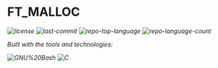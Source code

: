 <div id="top">

<!-- HEADER STYLE: MODERN -->
<div align="left" style="position: relative; width: 100%; height: 100%; ">
	
# FT_MALLOC

<em><em>

<!-- BADGES -->
<img src="https://img.shields.io/github/license/Vicente118/ft_malloc?style=for-the-badge&logo=opensourceinitiative&logoColor=white&color=00ADD8" alt="license">
<img src="https://img.shields.io/github/last-commit/Vicente118/ft_malloc?style=for-the-badge&logo=git&logoColor=white&color=00ADD8" alt="last-commit">
<img src="https://img.shields.io/github/languages/top/Vicente118/ft_malloc?style=for-the-badge&color=00ADD8" alt="repo-top-language">
<img src="https://img.shields.io/github/languages/count/Vicente118/ft_malloc?style=for-the-badge&color=00ADD8" alt="repo-language-count">

<em>Built with the tools and technologies:</em>

<img src="https://img.shields.io/badge/GNU%20Bash-4EAA25.svg?style=for-the-badge&logo=GNU-Bash&logoColor=white" alt="GNU%20Bash">
<img src="https://img.shields.io/badge/C-A8B9CC.svg?style=for-the-badge&logo=C&logoColor=black" alt="C">

</div>
</div>
<br clear="right">

---

## Table of Contents

I. [Table of Contents](#table-of-contents)<br>
II. [Overview](#overview)<br>
III. [Features](#features)<br>
IV. [Project Structure](#project-structure)<br>
&nbsp;&nbsp;&nbsp;&nbsp;IV.a. [Project Index](#project-index)<br>
V. [Getting Started](#getting-started)<br>
&nbsp;&nbsp;&nbsp;&nbsp;V.a. [Prerequisites](#prerequisites)<br>
&nbsp;&nbsp;&nbsp;&nbsp;V.b. [Installation](#installation)<br>
&nbsp;&nbsp;&nbsp;&nbsp;V.c. [Usage](#usage)<br>

---

## Overview

ft_malloc is a custom heap allocator written in C that re-implements the standard allocation API: malloc, realloc, and free. Instead of relying on the system allocator, it manages memory directly using the mmap and munmap system calls and exposes debugging helpers to visualize the heap.

Design at a glance:
- Memory is grouped into zones of three classes:
  - TINY: allocations up to 1024 bytes
  - SMALL: allocations up to 16 KiB
  - LARGE: allocations larger than SMALL
- Zones are obtained from the kernel with mmap. TINY and SMALL zones contain many blocks; LARGE allocations get their own dedicated mapping.
- A global doubly linked list chains all zones. A single global mutex protects all allocator operations to provide thread safety.
- All returned pointers are 16-byte aligned, matching common ABI requirements on 64-bit systems.

Core data structures:
- struct s_zone (type, total_size, blocks, next/prev): describes a mapped region and its block list.
- struct s_block (size, allocated, next/prev): describes a single allocation payload.
- Global symbols: g_zones (head of all zones), g_mutex (allocator-wide lock).

Allocation strategy:
- First-fit search within the appropriate zone class.
- Blocks are split when a free block is larger than needed.
- On free, adjacent free blocks are coalesced to reduce fragmentation.
- LARGE allocations are unmapped immediately on free, returning memory to the OS.

Debugging and visibility:
- show_alloc_mem and show_alloc_mem_ex inspect the allocator state and print a human-readable summary of zones and blocks.
- print_memory_hex provides a hex-dump utility for inspecting memory contents.

---

## Features

- Drop-in replacements for:
  - malloc(size_t size)
  - realloc(void* ptr, size_t size)
  - free(void* ptr)
- Backed by mmap/munmap with no dependency on the system malloc.
- Size classes for better locality and reduced overhead:
  - TINY (<= 1024 bytes), SMALL (<= 16 KiB), LARGE (> 16 KiB).
- 16-byte alignment for all returned pointers on 64-bit systems.
- Block splitting and coalescing to mitigate fragmentation.
- Dedicated mappings for LARGE allocations to reduce waste and speed up free.
- Thread-safe with a single global pthread mutex.
- Introspection utilities:
  - show_alloc_mem and show_alloc_mem_ex to print allocator state.
  - print_memory_hex for hex dumps of memory regions.
    
---

## Project Structure

```sh
└── ft_malloc/
    ├── Makefile
    ├── Ressources
    │   ├── Cours.md
    │   └── GNU_Memory.md
    ├── diagram
    │   ├── ZonesAndBlocks.jpg
    │   ├── diagram.png
    │   ├── malloc_detailed_visualization.png
    │   └── memory.png
    ├── libft
    │   ├── Makefile
    │   ├── ft_atoi.c
    │   ├── ft_bzero.c
    │   ├── ft_calloc.c
    │   ├── ft_isalnum.c
    │   ├── ft_isalpha.c
    │   ├── ft_isascii.c
    │   ├── ft_isdigit.c
    │   ├── ft_isprint.c
    │   ├── ft_itoa.c
    │   ├── ft_lstadd_back_bonus.c
    │   ├── ft_lstadd_front_bonus.c
    │   ├── ft_lstclear_bonus.c
    │   ├── ft_lstdelone_bonus.c
    │   ├── ft_lstiter_bonus.c
    │   ├── ft_lstlast_bonus.c
    │   ├── ft_lstmap_bonus.c
    │   ├── ft_lstnew_bonus.c
    │   ├── ft_lstsize_bonus.c
    │   ├── ft_memchr.c
    │   ├── ft_memcmp.c
    │   ├── ft_memcpy.c
    │   ├── ft_memmove.c
    │   ├── ft_memset.c
    │   ├── ft_putchar_fd.c
    │   ├── ft_putendl_fd.c
    │   ├── ft_putnbr_fd.c
    │   ├── ft_putstr_fd.c
    │   ├── ft_split.c
    │   ├── ft_strchr.c
    │   ├── ft_strdup.c
    │   ├── ft_striteri.c
    │   ├── ft_strjoin.c
    │   ├── ft_strlcat.c
    │   ├── ft_strlcpy.c
    │   ├── ft_strlen.c
    │   ├── ft_strmapi.c
    │   ├── ft_strncmp.c
    │   ├── ft_strnstr.c
    │   ├── ft_strrchr.c
    │   ├── ft_strtrim.c
    │   ├── ft_substr.c
    │   ├── ft_tolower.c
    │   ├── ft_toupper.c
    │   └── libft.h
    ├── run.sh
    ├── src
    │   ├── free.c
    │   ├── malloc.c
    │   ├── malloc.h
    │   ├── realloc.c
    │   └── utils.c
    ├── test_fake.sh
    └── test_true.sh
```

### Project Index

<details open>
	<summary><b><code>FT_MALLOC/</code></b></summary>
	<!-- __root__ Submodule -->
	<details>
		<summary><b>__root__</b></summary>
		<blockquote>
			<div class='directory-path' style='padding: 8px 0; color: #666;'>
				<code><b>⦿ __root__</b></code>
			<table style='width: 100%; border-collapse: collapse;'>
			<thead>
				<tr style='background-color: #f8f9fa;'>
					<th style='width: 30%; text-align: left; padding: 8px;'>File Name</th>
					<th style='text-align: left; padding: 8px;'>Summary</th>
				</tr>
			</thead>
				<tr style='border-bottom: 1px solid #eee;'>
					<td style='padding: 8px;'><b><a href='https://github.com/Vicente118/ft_malloc/blob/master/test_true.sh'>test_true.sh</a></b></td>
					<td style='padding: 8px;'>Code>❯ REPLACE-ME</code></td>
				</tr>
				<tr style='border-bottom: 1px solid #eee;'>
					<td style='padding: 8px;'><b><a href='https://github.com/Vicente118/ft_malloc/blob/master/test_fake.sh'>test_fake.sh</a></b></td>
					<td style='padding: 8px;'>Code>❯ REPLACE-ME</code></td>
				</tr>
				<tr style='border-bottom: 1px solid #eee;'>
					<td style='padding: 8px;'><b><a href='https://github.com/Vicente118/ft_malloc/blob/master/run.sh'>run.sh</a></b></td>
					<td style='padding: 8px;'>Code>❯ REPLACE-ME</code></td>
				</tr>
				<tr style='border-bottom: 1px solid #eee;'>
					<td style='padding: 8px;'><b><a href='https://github.com/Vicente118/ft_malloc/blob/master/Makefile'>Makefile</a></b></td>
					<td style='padding: 8px;'>Code>❯ REPLACE-ME</code></td>
				</tr>
			</table>
		</blockquote>
	</details>
	<!-- src Submodule -->
	<details>
		<summary><b>src</b></summary>
		<blockquote>
			<div class='directory-path' style='padding: 8px 0; color: #666;'>
				<code><b>⦿ src</b></code>
			<table style='width: 100%; border-collapse: collapse;'>
			<thead>
				<tr style='background-color: #f8f9fa;'>
					<th style='width: 30%; text-align: left; padding: 8px;'>File Name</th>
					<th style='text-align: left; padding: 8px;'>Summary</th>
				</tr>
			</thead>
				<tr style='border-bottom: 1px solid #eee;'>
					<td style='padding: 8px;'><b><a href='https://github.com/Vicente118/ft_malloc/blob/master/src/utils.c'>utils.c</a></b></td>
					<td style='padding: 8px;'>Code>❯ REPLACE-ME</code></td>
				</tr>
				<tr style='border-bottom: 1px solid #eee;'>
					<td style='padding: 8px;'><b><a href='https://github.com/Vicente118/ft_malloc/blob/master/src/realloc.c'>realloc.c</a></b></td>
					<td style='padding: 8px;'>Code>❯ REPLACE-ME</code></td>
				</tr>
				<tr style='border-bottom: 1px solid #eee;'>
					<td style='padding: 8px;'><b><a href='https://github.com/Vicente118/ft_malloc/blob/master/src/malloc.h'>malloc.h</a></b></td>
					<td style='padding: 8px;'>Code>❯ REPLACE-ME</code></td>
				</tr>
				<tr style='border-bottom: 1px solid #eee;'>
					<td style='padding: 8px;'><b><a href='https://github.com/Vicente118/ft_malloc/blob/master/src/malloc.c'>malloc.c</a></b></td>
					<td style='padding: 8px;'>Code>❯ REPLACE-ME</code></td>
				</tr>
				<tr style='border-bottom: 1px solid #eee;'>
					<td style='padding: 8px;'><b><a href='https://github.com/Vicente118/ft_malloc/blob/master/src/free.c'>free.c</a></b></td>
					<td style='padding: 8px;'>Code>❯ REPLACE-ME</code></td>
				</tr>
			</table>
		</blockquote>
	</details>
	<!-- libft Submodule -->
	<details>
		<summary><b>libft</b></summary>
		<blockquote>
			<div class='directory-path' style='padding: 8px 0; color: #666;'>
				<code><b>⦿ libft</b></code>
			<table style='width: 100%; border-collapse: collapse;'>
			<thead>
				<tr style='background-color: #f8f9fa;'>
					<th style='width: 30%; text-align: left; padding: 8px;'>File Name</th>
					<th style='text-align: left; padding: 8px;'>Summary</th>
				</tr>
			</thead>
				<tr style='border-bottom: 1px solid #eee;'>
					<td style='padding: 8px;'><b><a href='https://github.com/Vicente118/ft_malloc/blob/master/libft/libft.h'>libft.h</a></b></td>
					<td style='padding: 8px;'>Code>❯ REPLACE-ME</code></td>
				</tr>
				<tr style='border-bottom: 1px solid #eee;'>
					<td style='padding: 8px;'><b><a href='https://github.com/Vicente118/ft_malloc/blob/master/libft/ft_toupper.c'>ft_toupper.c</a></b></td>
					<td style='padding: 8px;'>Code>❯ REPLACE-ME</code></td>
				</tr>
				<tr style='border-bottom: 1px solid #eee;'>
					<td style='padding: 8px;'><b><a href='https://github.com/Vicente118/ft_malloc/blob/master/libft/ft_tolower.c'>ft_tolower.c</a></b></td>
					<td style='padding: 8px;'>Code>❯ REPLACE-ME</code></td>
				</tr>
				<tr style='border-bottom: 1px solid #eee;'>
					<td style='padding: 8px;'><b><a href='https://github.com/Vicente118/ft_malloc/blob/master/libft/ft_substr.c'>ft_substr.c</a></b></td>
					<td style='padding: 8px;'>Code>❯ REPLACE-ME</code></td>
				</tr>
				<tr style='border-bottom: 1px solid #eee;'>
					<td style='padding: 8px;'><b><a href='https://github.com/Vicente118/ft_malloc/blob/master/libft/ft_strtrim.c'>ft_strtrim.c</a></b></td>
					<td style='padding: 8px;'>Code>❯ REPLACE-ME</code></td>
				</tr>
				<tr style='border-bottom: 1px solid #eee;'>
					<td style='padding: 8px;'><b><a href='https://github.com/Vicente118/ft_malloc/blob/master/libft/ft_strrchr.c'>ft_strrchr.c</a></b></td>
					<td style='padding: 8px;'>Code>❯ REPLACE-ME</code></td>
				</tr>
				<tr style='border-bottom: 1px solid #eee;'>
					<td style='padding: 8px;'><b><a href='https://github.com/Vicente118/ft_malloc/blob/master/libft/ft_strnstr.c'>ft_strnstr.c</a></b></td>
					<td style='padding: 8px;'>Code>❯ REPLACE-ME</code></td>
				</tr>
				<tr style='border-bottom: 1px solid #eee;'>
					<td style='padding: 8px;'><b><a href='https://github.com/Vicente118/ft_malloc/blob/master/libft/ft_strncmp.c'>ft_strncmp.c</a></b></td>
					<td style='padding: 8px;'>Code>❯ REPLACE-ME</code></td>
				</tr>
				<tr style='border-bottom: 1px solid #eee;'>
					<td style='padding: 8px;'><b><a href='https://github.com/Vicente118/ft_malloc/blob/master/libft/ft_strmapi.c'>ft_strmapi.c</a></b></td>
					<td style='padding: 8px;'>Code>❯ REPLACE-ME</code></td>
				</tr>
				<tr style='border-bottom: 1px solid #eee;'>
					<td style='padding: 8px;'><b><a href='https://github.com/Vicente118/ft_malloc/blob/master/libft/ft_strlen.c'>ft_strlen.c</a></b></td>
					<td style='padding: 8px;'>Code>❯ REPLACE-ME</code></td>
				</tr>
				<tr style='border-bottom: 1px solid #eee;'>
					<td style='padding: 8px;'><b><a href='https://github.com/Vicente118/ft_malloc/blob/master/libft/ft_strlcpy.c'>ft_strlcpy.c</a></b></td>
					<td style='padding: 8px;'>Code>❯ REPLACE-ME</code></td>
				</tr>
				<tr style='border-bottom: 1px solid #eee;'>
					<td style='padding: 8px;'><b><a href='https://github.com/Vicente118/ft_malloc/blob/master/libft/ft_strlcat.c'>ft_strlcat.c</a></b></td>
					<td style='padding: 8px;'>Code>❯ REPLACE-ME</code></td>
				</tr>
				<tr style='border-bottom: 1px solid #eee;'>
					<td style='padding: 8px;'><b><a href='https://github.com/Vicente118/ft_malloc/blob/master/libft/ft_strjoin.c'>ft_strjoin.c</a></b></td>
					<td style='padding: 8px;'>Code>❯ REPLACE-ME</code></td>
				</tr>
				<tr style='border-bottom: 1px solid #eee;'>
					<td style='padding: 8px;'><b><a href='https://github.com/Vicente118/ft_malloc/blob/master/libft/ft_striteri.c'>ft_striteri.c</a></b></td>
					<td style='padding: 8px;'>Code>❯ REPLACE-ME</code></td>
				</tr>
				<tr style='border-bottom: 1px solid #eee;'>
					<td style='padding: 8px;'><b><a href='https://github.com/Vicente118/ft_malloc/blob/master/libft/ft_strdup.c'>ft_strdup.c</a></b></td>
					<td style='padding: 8px;'>Code>❯ REPLACE-ME</code></td>
				</tr>
				<tr style='border-bottom: 1px solid #eee;'>
					<td style='padding: 8px;'><b><a href='https://github.com/Vicente118/ft_malloc/blob/master/libft/ft_strchr.c'>ft_strchr.c</a></b></td>
					<td style='padding: 8px;'>Code>❯ REPLACE-ME</code></td>
				</tr>
				<tr style='border-bottom: 1px solid #eee;'>
					<td style='padding: 8px;'><b><a href='https://github.com/Vicente118/ft_malloc/blob/master/libft/ft_split.c'>ft_split.c</a></b></td>
					<td style='padding: 8px;'>Code>❯ REPLACE-ME</code></td>
				</tr>
				<tr style='border-bottom: 1px solid #eee;'>
					<td style='padding: 8px;'><b><a href='https://github.com/Vicente118/ft_malloc/blob/master/libft/ft_putstr_fd.c'>ft_putstr_fd.c</a></b></td>
					<td style='padding: 8px;'>Code>❯ REPLACE-ME</code></td>
				</tr>
				<tr style='border-bottom: 1px solid #eee;'>
					<td style='padding: 8px;'><b><a href='https://github.com/Vicente118/ft_malloc/blob/master/libft/ft_putnbr_fd.c'>ft_putnbr_fd.c</a></b></td>
					<td style='padding: 8px;'>Code>❯ REPLACE-ME</code></td>
				</tr>
				<tr style='border-bottom: 1px solid #eee;'>
					<td style='padding: 8px;'><b><a href='https://github.com/Vicente118/ft_malloc/blob/master/libft/ft_putendl_fd.c'>ft_putendl_fd.c</a></b></td>
					<td style='padding: 8px;'>Code>❯ REPLACE-ME</code></td>
				</tr>
				<tr style='border-bottom: 1px solid #eee;'>
					<td style='padding: 8px;'><b><a href='https://github.com/Vicente118/ft_malloc/blob/master/libft/ft_putchar_fd.c'>ft_putchar_fd.c</a></b></td>
					<td style='padding: 8px;'>Code>❯ REPLACE-ME</code></td>
				</tr>
				<tr style='border-bottom: 1px solid #eee;'>
					<td style='padding: 8px;'><b><a href='https://github.com/Vicente118/ft_malloc/blob/master/libft/ft_memset.c'>ft_memset.c</a></b></td>
					<td style='padding: 8px;'>Code>❯ REPLACE-ME</code></td>
				</tr>
				<tr style='border-bottom: 1px solid #eee;'>
					<td style='padding: 8px;'><b><a href='https://github.com/Vicente118/ft_malloc/blob/master/libft/ft_memmove.c'>ft_memmove.c</a></b></td>
					<td style='padding: 8px;'>Code>❯ REPLACE-ME</code></td>
				</tr>
				<tr style='border-bottom: 1px solid #eee;'>
					<td style='padding: 8px;'><b><a href='https://github.com/Vicente118/ft_malloc/blob/master/libft/ft_memcpy.c'>ft_memcpy.c</a></b></td>
					<td style='padding: 8px;'>Code>❯ REPLACE-ME</code></td>
				</tr>
				<tr style='border-bottom: 1px solid #eee;'>
					<td style='padding: 8px;'><b><a href='https://github.com/Vicente118/ft_malloc/blob/master/libft/ft_memcmp.c'>ft_memcmp.c</a></b></td>
					<td style='padding: 8px;'>Code>❯ REPLACE-ME</code></td>
				</tr>
				<tr style='border-bottom: 1px solid #eee;'>
					<td style='padding: 8px;'><b><a href='https://github.com/Vicente118/ft_malloc/blob/master/libft/ft_memchr.c'>ft_memchr.c</a></b></td>
					<td style='padding: 8px;'>Code>❯ REPLACE-ME</code></td>
				</tr>
				<tr style='border-bottom: 1px solid #eee;'>
					<td style='padding: 8px;'><b><a href='https://github.com/Vicente118/ft_malloc/blob/master/libft/ft_lstsize_bonus.c'>ft_lstsize_bonus.c</a></b></td>
					<td style='padding: 8px;'>Code>❯ REPLACE-ME</code></td>
				</tr>
				<tr style='border-bottom: 1px solid #eee;'>
					<td style='padding: 8px;'><b><a href='https://github.com/Vicente118/ft_malloc/blob/master/libft/ft_lstnew_bonus.c'>ft_lstnew_bonus.c</a></b></td>
					<td style='padding: 8px;'>Code>❯ REPLACE-ME</code></td>
				</tr>
				<tr style='border-bottom: 1px solid #eee;'>
					<td style='padding: 8px;'><b><a href='https://github.com/Vicente118/ft_malloc/blob/master/libft/ft_lstmap_bonus.c'>ft_lstmap_bonus.c</a></b></td>
					<td style='padding: 8px;'>Code>❯ REPLACE-ME</code></td>
				</tr>
				<tr style='border-bottom: 1px solid #eee;'>
					<td style='padding: 8px;'><b><a href='https://github.com/Vicente118/ft_malloc/blob/master/libft/ft_lstlast_bonus.c'>ft_lstlast_bonus.c</a></b></td>
					<td style='padding: 8px;'>Code>❯ REPLACE-ME</code></td>
				</tr>
				<tr style='border-bottom: 1px solid #eee;'>
					<td style='padding: 8px;'><b><a href='https://github.com/Vicente118/ft_malloc/blob/master/libft/ft_lstiter_bonus.c'>ft_lstiter_bonus.c</a></b></td>
					<td style='padding: 8px;'>Code>❯ REPLACE-ME</code></td>
				</tr>
				<tr style='border-bottom: 1px solid #eee;'>
					<td style='padding: 8px;'><b><a href='https://github.com/Vicente118/ft_malloc/blob/master/libft/ft_lstdelone_bonus.c'>ft_lstdelone_bonus.c</a></b></td>
					<td style='padding: 8px;'>Code>❯ REPLACE-ME</code></td>
				</tr>
				<tr style='border-bottom: 1px solid #eee;'>
					<td style='padding: 8px;'><b><a href='https://github.com/Vicente118/ft_malloc/blob/master/libft/ft_lstclear_bonus.c'>ft_lstclear_bonus.c</a></b></td>
					<td style='padding: 8px;'>Code>❯ REPLACE-ME</code></td>
				</tr>
				<tr style='border-bottom: 1px solid #eee;'>
					<td style='padding: 8px;'><b><a href='https://github.com/Vicente118/ft_malloc/blob/master/libft/ft_lstadd_front_bonus.c'>ft_lstadd_front_bonus.c</a></b></td>
					<td style='padding: 8px;'>Code>❯ REPLACE-ME</code></td>
				</tr>
				<tr style='border-bottom: 1px solid #eee;'>
					<td style='padding: 8px;'><b><a href='https://github.com/Vicente118/ft_malloc/blob/master/libft/ft_lstadd_back_bonus.c'>ft_lstadd_back_bonus.c</a></b></td>
					<td style='padding: 8px;'>Code>❯ REPLACE-ME</code></td>
				</tr>
				<tr style='border-bottom: 1px solid #eee;'>
					<td style='padding: 8px;'><b><a href='https://github.com/Vicente118/ft_malloc/blob/master/libft/ft_itoa.c'>ft_itoa.c</a></b></td>
					<td style='padding: 8px;'>Code>❯ REPLACE-ME</code></td>
				</tr>
				<tr style='border-bottom: 1px solid #eee;'>
					<td style='padding: 8px;'><b><a href='https://github.com/Vicente118/ft_malloc/blob/master/libft/ft_isprint.c'>ft_isprint.c</a></b></td>
					<td style='padding: 8px;'>Code>❯ REPLACE-ME</code></td>
				</tr>
				<tr style='border-bottom: 1px solid #eee;'>
					<td style='padding: 8px;'><b><a href='https://github.com/Vicente118/ft_malloc/blob/master/libft/ft_isdigit.c'>ft_isdigit.c</a></b></td>
					<td style='padding: 8px;'>Code>❯ REPLACE-ME</code></td>
				</tr>
				<tr style='border-bottom: 1px solid #eee;'>
					<td style='padding: 8px;'><b><a href='https://github.com/Vicente118/ft_malloc/blob/master/libft/ft_isascii.c'>ft_isascii.c</a></b></td>
					<td style='padding: 8px;'>Code>❯ REPLACE-ME</code></td>
				</tr>
				<tr style='border-bottom: 1px solid #eee;'>
					<td style='padding: 8px;'><b><a href='https://github.com/Vicente118/ft_malloc/blob/master/libft/ft_isalpha.c'>ft_isalpha.c</a></b></td>
					<td style='padding: 8px;'>Code>❯ REPLACE-ME</code></td>
				</tr>
				<tr style='border-bottom: 1px solid #eee;'>
					<td style='padding: 8px;'><b><a href='https://github.com/Vicente118/ft_malloc/blob/master/libft/ft_isalnum.c'>ft_isalnum.c</a></b></td>
					<td style='padding: 8px;'>Code>❯ REPLACE-ME</code></td>
				</tr>
				<tr style='border-bottom: 1px solid #eee;'>
					<td style='padding: 8px;'><b><a href='https://github.com/Vicente118/ft_malloc/blob/master/libft/ft_calloc.c'>ft_calloc.c</a></b></td>
					<td style='padding: 8px;'>Code>❯ REPLACE-ME</code></td>
				</tr>
				<tr style='border-bottom: 1px solid #eee;'>
					<td style='padding: 8px;'><b><a href='https://github.com/Vicente118/ft_malloc/blob/master/libft/ft_bzero.c'>ft_bzero.c</a></b></td>
					<td style='padding: 8px;'>Code>❯ REPLACE-ME</code></td>
				</tr>
				<tr style='border-bottom: 1px solid #eee;'>
					<td style='padding: 8px;'><b><a href='https://github.com/Vicente118/ft_malloc/blob/master/libft/ft_atoi.c'>ft_atoi.c</a></b></td>
					<td style='padding: 8px;'>Code>❯ REPLACE-ME</code></td>
				</tr>
				<tr style='border-bottom: 1px solid #eee;'>
					<td style='padding: 8px;'><b><a href='https://github.com/Vicente118/ft_malloc/blob/master/libft/Makefile'>Makefile</a></b></td>
					<td style='padding: 8px;'>Code>❯ REPLACE-ME</code></td>
				</tr>
			</table>
		</blockquote>
	</details>
</details>

---

## Getting Started

### Prerequisites

This project requires the following dependencies:

- Programming Language: C

### Installation

Build ft_malloc from source:

1. Clone the repository:

    ```sh
    ❯ git clone https://github.com/Vicente118/ft_malloc
    ```

2. Navigate to the project directory:

    ```sh
    ❯ cd ft_malloc
    ```

3. Compile the project

	```sh
 	❯ make
 	```

The shared library containing my own heap allocator is ready.

### Usage

Run the project with:

	```sh
 	❯ ./run.sh
  	❯ ./ProgramThatUsesMalloc
 	```
---

<div align="right">

[![][back-to-top]](#top)

</div>

[back-to-top]: https://img.shields.io/badge/-BACK_TO_TOP-151515?style=flat-square

---
